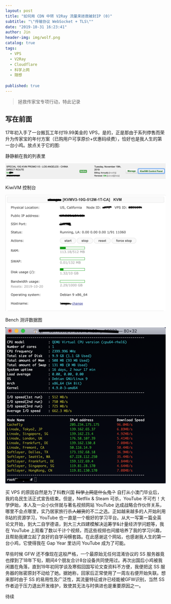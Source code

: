 ```yaml
---
layout: post
title: "如何用 CDN 中转 V2Ray 流量来拯救被封IP (0)"
subtitle: "\"传输协议 WebSocket + TLS\""
date: "2019-10-31 16:23:41"
author: Jin
header-img: img/wolf.png
catalog: true
tags:
  - VPS
  - V2Ray
  - Cloudflare
  - 科学上网
  - 随想
  
published: true
---
```



> 拯救传家宝专项行动，特此记录


## 写在前面

17年初入手了一台搬瓦工年付19.99美金的 VPS，是的，正是那由于系列停售而荣升为传家宝的年付方案（已购用户可享原价+优惠码续费），恰好也是我人生的第一台小鸡。放点关于它的图:

静静躺在我的列表里

![img](/img/price.png)


KiwiVM 控制台

![img](/img/17bwg.png)


Bench 测评数据图

![img](/img/benchbw.jpg)




买 VPS 的原因自然是为了科教兴国 ~~科学上网是什么鬼？~~ 自打从小澳门毕业后，我的岛民生活正式宣告结束。但是，Netflix & Steam 可杀，YouTube 不可冇！大学伊始，本人及一众小伙伴就与著名视频网站 YouTube 达成战略合作伙伴关系，哪里不会点哪里，实乃居家旅行~~杀人越货~~的不二之选。正如越来越多的人开始利用B站的资源学习，YouTube 也一直是一个极好的学习平台。从大一写第一篇全英论文开始，到大二自学德语，到大三大四建模解决运筹学&计量经济学问题等，我在 YouTube 上观看了数以千计个视频，而这些视频也间接培养了我的学习兴趣，且帮助我建立起了良好的自学~~习惯~~套路。在此感谢这个网站，也感谢我人生的第一台小鸡，它使得我在 Gap Year 里访问 YouTube 成为了可能。

早些时候 GFW 还不像现在这般严格，一个最原始无任何混淆协议的 SS 服务器竟也撑到了18年下旬，期间4个朋友合计8台设备共同使用过。再次出国后小鸡被我闲置在角落，直到19年初同学谈及寒假回国写论文查资料不方便，我便把这 SS 服务器的账密原封不动给了她。据她称，回家后正常使用了一周左右便开始失联。想来那时由于 SS 的易用性及广泛性，其流量特征或许已经能被GFW识别，当然 SS 作者迫于压力退出开发维护，致使其无法与时俱进也是重要原因之一。

待续
